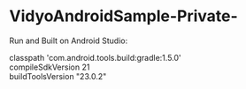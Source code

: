 # VidyoAndroidSample-Private-


Run and Built on Android Studio:

classpath 'com.android.tools.build:gradle:1.5.0'                                                                            
compileSdkVersion 21                                                                                                        
buildToolsVersion "23.0.2"
